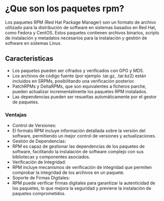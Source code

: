 # ¿Que son los paquetes rpm?
Los paquetes RPM (Red Hat Package Manager) son un formato de archivo utilizado para la distribución de software en sistemas basados en Red Hat, como Fedora y CentOS. Estos paquetes contienen archivos binarios, scripts de instalación y metadatos necesarios para la instalación y gestión de software en sistemas Linux.
## Caracteristicas
* Los paquetes pueden ser cifrados y verificados con GPG y MD5.
* Los archivos de código fuente (por ejemplo .tar.gz, .tar.bz2) están incluidos en SRPMs, posibilitando una verificación posterior.
* PatchRPMs y DeltaRPMs, que son equivalentes a ficheros parche, pueden actualizar incrementalmente los paquetes RPM instalados.
* Las dependencias pueden ser resueltas automáticamente por el gestor de paquetes.
### Ventajas
* Control de Versiones:
* El formato RPM incluye información detallada sobre la versión del software, permitiendo un mejor control de versiones y actualizaciones.
* Gestión de Dependencias:
* RPM es capaz de gestionar las dependencias de los paquetes de software, facilitando la instalación de software complejo con sus bibliotecas y componentes asociados.
* Verificación de Integridad:
* RPM incluye mecanismos de verificación de integridad que permiten comprobar la integridad de los archivos en un paquete.
* Soporte de Firmas Digitales:
* RPM puede verificar firmas digitales para garantizar la autenticidad de los paquetes, lo que mejora la seguridad y previene la instalación de paquetes comprometidos.
